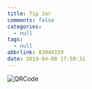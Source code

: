 ```yaml
---
title: Tip Jar
comments: false
categories:
  - null
tags:
  - null
abbrlink: 830d4159
date: 2019-04-08 17:59:31
---
```


![QRCode](qrcode.jpg)